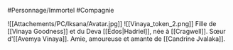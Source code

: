 #Personnage/Immortel
#Compagnie

![[Attachements/PC/Iksana/Avatar.jpg]]
![[Vinaya_token_2.png]]
Fille de [[Vinaya Goodness]] et du Deva [[Édos|Hadriel]], née à [[Cragwell]].
Sœur d'[[Avemya Vinaya]].
Amie, amoureuse et amante de [[Candrine Jvalaka]].

